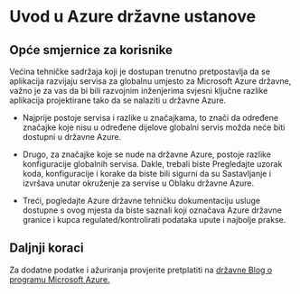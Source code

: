 <properties
    pageTitle="Azure Governmnet dokumentaciju | Microsoft Azure"
    description="Ovo omogućuje comparision značajki i upute na razvoj aplikacija za državne ustanove Azure"
    services="Azure-Government"
    cloud="gov" 
    documentationCenter=""
    authors="ryansoc"
    manager="zakramer"
    editor=""/>

<tags
    ms.service="multiple"
    ms.devlang="na"
    ms.topic="article"
    ms.tgt_pltfrm="na"
    ms.workload="azure-government"
    ms.date="10/05/2016"
    ms.author="ryansoc"/>


#  <a name="getting-started-with-azure-government"></a>Uvod u Azure državne ustanove

##  <a name="general-guidance-for-customers"></a>Opće smjernice za korisnike

Većina tehničke sadržaja koji je dostupan trenutno pretpostavlja da se aplikacija razvijaju servisa za globalnu umjesto za Microsoft Azure državne, važno je za vas da bi bili razvojnim inženjerima svjesni ključne razlike aplikacija projektirane tako da se nalaziti u državne Azure.

- Najprije postoje servisa i razlike u značajkama, to znači da određene značajke koje nisu u određene dijelove globalni servis možda neće biti dostupni u državne Azure.

- Drugo, za značajke koje se nude na državne Azure, postoje razlike konfiguracije globalnih servisa.  Dakle, trebali biste Pregledajte uzorak koda, konfiguracije i korake da biste bili sigurni da su Sastavljanje i izvršava unutar okruženje za servise u Oblaku državne Azure.

- Treći, pogledajte Azure državne tehničku dokumentaciju usluge dostupne s ovog mjesta da biste saznali koji označava Azure državne granice i kupca regulated/kontrolirati podataka upute i najbolje prakse.

## <a name="next-steps"></a>Daljnji koraci

Za dodatne podatke i ažuriranja provjerite pretplatiti na <a href="https://blogs.msdn.microsoft.com/azuregov/">državne Blog o programu Microsoft Azure.</a>
